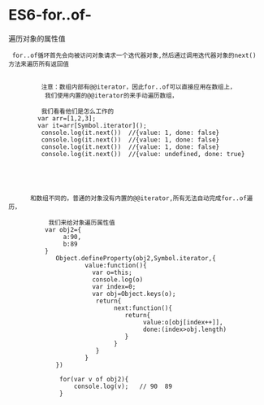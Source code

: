 # ES6-for..of-
遍历对象的属性值

     for..of循环首先会向被访问对象请求一个迭代器对象,然后通过调用迭代器对象的next() 方法来遍历所有返回值


             注意：数组内部有@@iterator，因此for..of可以直接应用在数组上，
              我们使用内置的@@iterator的来手动遍历数组，

             我们看看他们是怎么工作的
            var arr=[1,2,3];
            var it=arr[Symbol.iterator]();
             console.log(it.next())  //{value: 1, done: false}
             console.log(it.next())  //{value: 1, done: false}
             console.log(it.next())  //{value: 1, done: false}
             console.log(it.next())  //{value: undefined, done: true}
    
  
  
  
  
          和数组不同的，普通的对象没有内置的@@iterator,所有无法自动完成for..of遍历，

               我们来给对象遍历属性值
              var obj2={
                   a:90,
                   b:89
              }      
                 Object.defineProperty(obj2,Symbol.iterator,{
                         value:function(){
                           var o=this;
                           console.log(o)
                           var index=0;
                           var obj=Object.keys(o);
                            return{
                                 next:function(){
                                    return{
                                         value:o[obj[index++]],
                                         done:(index>obj.length)
                                    }     
                                 }
                            }  
                         }
                 })

                  for(var v of obj2){
                      console.log(v);   // 90  89       
                  }

  
  
  
  
  
  
  
  
  
  
  
  
  
  
  
  
  
  
